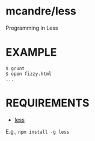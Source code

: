 # mcandre/less

Programming in Less

# EXAMPLE

```
$ grunt
$ open fizzy.html
...
```

# REQUIREMENTS

* [less](http://lesscss.org/)

E.g., `npm install -g less`

